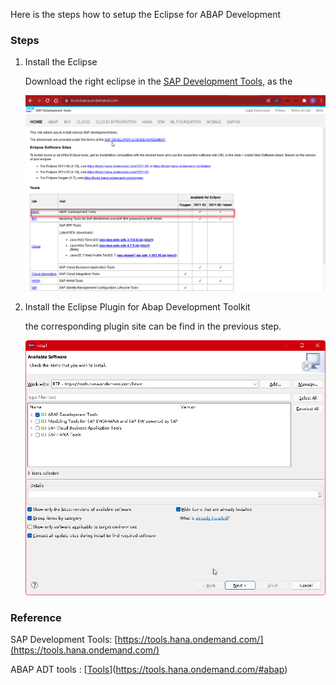 Here is the steps how to setup the Eclipse for ABAP Development

### Steps

1. Install the Eclipse 
   
   Download the right eclipse in the [SAP Development Tools](https://tools.hana.ondemand.com/), as the 

   ![SAP_Development_tools](/btp_abapdemo/01_Enviroment_SetUp/img/SAP_Development_Tools.png)

2. Install the Eclipse Plugin for Abap Development Toolkit
   
   the corresponding plugin site can be find in the previous step.

   ![ABAP_Development_tool](/btp_abapdemo/01_Enviroment_SetUp/img/ABAP+Development+Tool.png)

### Reference
SAP Development Tools: [https://tools.hana.ondemand.com/](https://tools.hana.ondemand.com/)

ABAP ADT tools : [[Tools](https://tools.hana.ondemand.com/#abap)](https://tools.hana.ondemand.com/#abap)